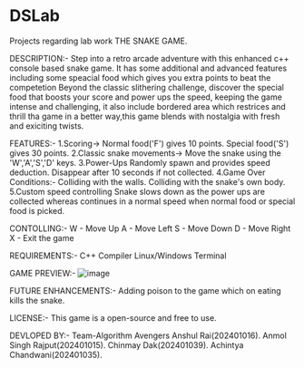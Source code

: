 # DSLab
Projects regarding lab work
THE SNAKE GAME.

DESCRIPTION:-
Step into a retro arcade adventure with this enhanced c++ console based snake game. It has some additional and advanced features including some speacial food which gives you extra points to beat the competetion
Beyond the classic slithering challenge, discover the special food that boosts your score and power ups the speed, keeping the game intense and challenging, it also include bordered area which restrices and thrill
tha game in a better way,this game blends with nostalgia with fresh and exiciting twists.

FEATURES:-
1.Scoring->
  Normal food('F') gives 10 points.
  Special food('S') gives 30 points.
2.Classic snake movements->
  Move the snake using the 'W','A','S','D' keys.
3.Power-Ups
  Randomly spawn and provides speed deduction.
  Disappear after 10 seconds if not collected.
4.Game Over Conditions:-
  Colliding with the walls.
  Colliding with the snake's own body.
5.Custom speed controlling
  Snake slows down as the power ups are collected whereas continues in a normal speed when normal food or special food is picked.

CONTOLLING:-
  W - Move Up
  A - Move Left
  S - Move Down
  D - Move Right
  X - Exit the game

REQUIREMENTS:-
  C++ Compiler
  Linux/Windows Terminal

GAME PREVIEW:-
  ![image](https://github.com/user-attachments/assets/07c814bf-1c25-43c8-9051-1b895f04fa22)

FUTURE ENHANCEMENTS:-
  Adding poison to the game which on eating kills the snake.

LICENSE:-
  This game is a open-source and free to use.

DEVLOPED BY:-
  Team-Algorithm Avengers
  Anshul Rai(202401016).
  Anmol Singh Rajput(202401015).
  Chinmay Dak(202401039).
  Achintya Chandwani(202401035).

  
